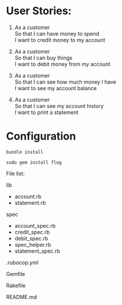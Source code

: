 # User Stories: #

1. As a customer  
   So that I can have money to spend  
   I want to credit money to my account

2. As a customer  
   So that I can buy things  
   I want to debit money from my account  
  
3. As a customer  
   So that I can see how much money I have  
   I want to see my account balance  

4. As a customer  
   So that I can see my account history  
   I want to print a statement



# Configuration #

`bundle install`

`sudo gem install flog `

File list:

lib
  - account.rb
  - statement.rb

spec
  - account_spec.rb
  - credit_spec.rb
  - debit_spec.rb
  - spec_helper.rb
  - statement_spec.rb

.rubocop.yml

Gemfile

Rakefile

README.md




